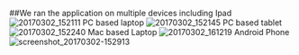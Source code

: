 ##We ran the application on multiple devices including
Ipad
![20170302_152111](https://cloud.githubusercontent.com/assets/23264395/23533140/8c1497ee-ff64-11e6-9c13-8c0c22f0a286.jpg)
PC based laptop
![20170302_152145](https://cloud.githubusercontent.com/assets/23264395/23533144/8c1850b4-ff64-11e6-9129-08142563ccee.jpg)
PC based tablet
![20170302_152240](https://cloud.githubusercontent.com/assets/23264395/23533142/8c16aba6-ff64-11e6-8c63-2d48806d1355.jpg)
Mac based Laptop
![20170302_161219](https://cloud.githubusercontent.com/assets/23264395/23533143/8c17b9e2-ff64-11e6-942a-c1515aa5ed0d.jpg)
Android Phone
![screenshot_20170302-152913](https://cloud.githubusercontent.com/assets/23264395/23533146/8f1bb148-ff64-11e6-9660-825cee8929c4.png)
